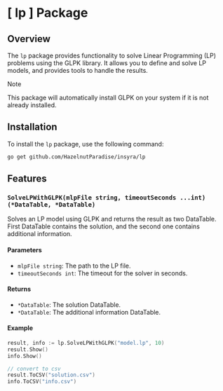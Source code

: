 # [ lp ] Package

## Overview

The `lp` package provides functionality to solve Linear Programming (LP) problems using the GLPK library. It allows you to define and solve LP models, and provides tools to handle the results.

> [!NOTE]
> This package will automatically install GLPK on your system if it is not already installed.

## Installation

To install the `lp` package, use the following command:

```bash
go get github.com/HazelnutParadise/insyra/lp
```

## Features

### `SolveLPWithGLPK(mlpFile string, timeoutSeconds ...int) (*DataTable, *DataTable)`

Solves an LP model using GLPK and returns the result as two DataTable. First DataTable contains the solution, and the second one contains additional information.

#### Parameters

- `mlpFile string`: The path to the LP file.
- `timeoutSeconds int`: The timeout for the solver in seconds.

#### Returns

- `*DataTable`: The solution DataTable.
- `*DataTable`: The additional information DataTable.

#### Example

```go
result, info := lp.SolveLPWithGLPK("model.lp", 10)
result.Show()
info.Show()

// convert to csv
result.ToCSV("solution.csv")
info.ToCSV("info.csv")
```

